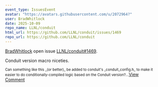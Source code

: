 ```yaml
---
event_type: IssuesEvent
avatar: "https://avatars.githubusercontent.com/u/2072964?"
user: BradWhitlock
date: 2025-10-09
repo_name: LLNL/conduit
html_url: https://github.com/LLNL/conduit/issues/1469
repo_url: https://github.com/LLNL/conduit
---
```


<a href='https://github.com/BradWhitlock' target='_blank'>BradWhitlock</a> open issue <a href='https://github.com/LLNL/conduit/issues/1469' target='_blank'>LLNL/conduit#1469</a>.

<p>Conduit version macro niceties.</p><small>Can something like this _(or better)_ be added to conduit's _conduit_config.h_ to make it easier to do conditionally-compiled logic based on the Conduit version?...</small><a href='https://github.com/LLNL/conduit/issues/1469' target='_blank'>View Comment</a>
